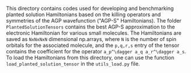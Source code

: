 This directory contains codes used for developing and benchmarking planted solution Hamiltonians based on the killing operators and symmetries of the AGP wavefunction ("AGP-S" Hamiltonians). The folder `PlantedSolutionTensors` contains the best AGP-S approximation to the electronic Hamiltonian for various small molecules. The Hamiltonians are saved as `NxNxNxN` dimensional np.arrays, where `N` is the number of spin orbitals for the associated molecule, and the `p,q,r,s` entry of the tensor contains the coefficient for the operator `a_p^\dagger a_q a_r^\dagger a_s`. To load the Hamiltonians from this directory, one can use the function `load_planted_solution_tensor` in the `utils_load.py` file. 